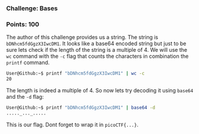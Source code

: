 ### Challenge: Bases
### Points: 100

The author of this challenge provides us a string. The string is `bDNhcm5fdGgzX3IwcDM1`. It looks like a base64 encoded string but just to be sure lets check if the length of the string is a multiple of 4. We will use the `wc` command with the `-c` flag that counts the characters in combination the `printf` command.

```bash
User@Github:~$ printf "bDNhcm5fdGgzX3IwcDM1" | wc -c
20
```
The length is indeed a multiple of 4. So now lets try decoding it using `base64` and the `-d` flag:
```bash
User@Github:~$ printf "bDNhcm5fdGgzX3IwcDM1" | base64 -d
....._..._.....
```
This is our flag. Dont forget to wrap it in `picoCTF{...}`.